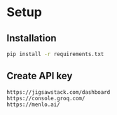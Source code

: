 # Setup
## Installation
```bash
pip install -r requirements.txt
```
## Create API key
```
https://jigsawstack.com/dashboard
https://console.groq.com/
https://menlo.ai/
```

